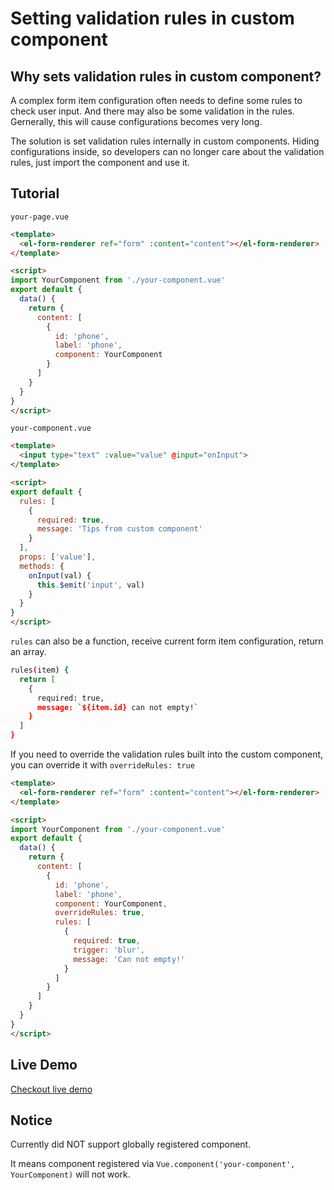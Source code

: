 # Setting validation rules in custom component

## Why sets validation rules in custom component?

A complex form item configuration often needs to define some rules to check user input. And there may also be some validation in the rules. Gernerally, this will cause configurations becomes very long.

The solution is set validation rules internally in custom components. Hiding configurations inside, so developers can no longer care about the validation rules, just import the component and use it.

## Tutorial

`your-page.vue`

```html
<template>
  <el-form-renderer ref="form" :content="content"></el-form-renderer>
</template>

<script>
import YourComponent from './your-component.vue'
export default {
  data() {
    return {
      content: [
        {
          id: 'phone',
          label: 'phone',
          component: YourComponent
        }
      ]
    }
  }
}
</script>
```

`your-component.vue`

```html
<template>
  <input type="text" :value="value" @input="onInput">
</template>

<script>
export default {
  rules: [
    {
      required: true,
      message: 'Tips from custom component'
    }
  ],
  props: ['value'],
  methods: {
    onInput(val) {
      this.$emit('input', val)
    }
  }
}
</script>
```

`rules` can also be a function, receive current form item configuration, return an array.

```bash
rules(item) {
  return [
    {
      required: true,
      message: `${item.id} can not empty!`
    }
  ]
}
```

If you need to override the validation rules built into the custom component, you can override it with `overrideRules: true`

```html
<template>
  <el-form-renderer ref="form" :content="content"></el-form-renderer>
</template>

<script>
import YourComponent from './your-component.vue'
export default {
  data() {
    return {
      content: [
        {
          id: 'phone',
          label: 'phone',
          component: YourComponent,
          overrideRules: true,
          rules: [
            {
              required: true,
              trigger: 'blur',
              message: 'Can not empty!'
            }
          ]
        }
      ]
    }
  }
}
</script>
```

## Live Demo

[Checkout live demo](https://rules-component.fem-misc.now.sh/#/misc)

## Notice

Currently did NOT support globally registered component.

It means component registered via `Vue.component('your-component', YourComponent)` will not work.
